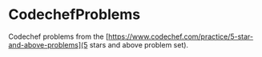 # CodechefProblems
Codechef problems from the [https://www.codechef.com/practice/5-star-and-above-problems](5 stars and above problem set).
